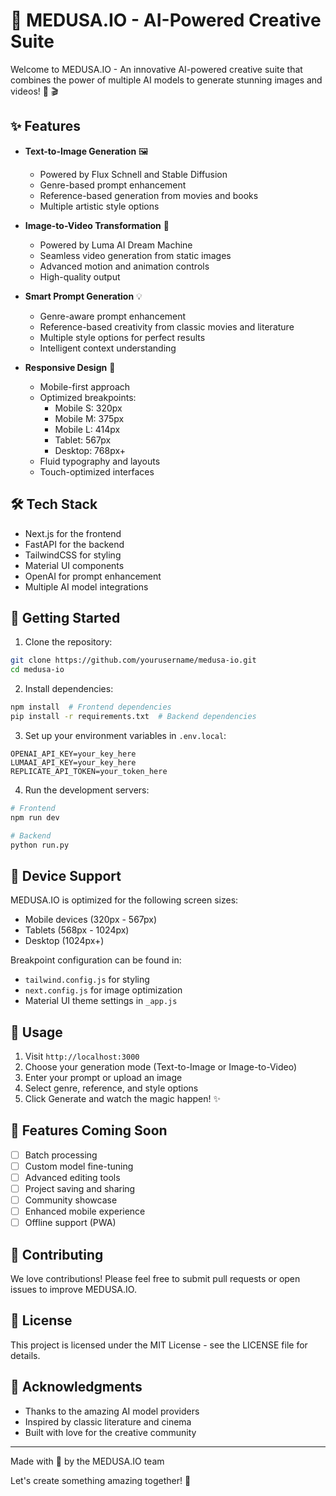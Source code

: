 # 🚀 MEDUSA.IO - AI-Powered Creative Suite

Welcome to MEDUSA.IO - An innovative AI-powered creative suite that combines the power of multiple AI models to generate stunning images and videos! 🎨 🎬

## ✨ Features

- **Text-to-Image Generation** 🖼️
  - Powered by Flux Schnell and Stable Diffusion
  - Genre-based prompt enhancement
  - Reference-based generation from movies and books
  - Multiple artistic style options

- **Image-to-Video Transformation** 🎥
  - Powered by Luma AI Dream Machine
  - Seamless video generation from static images
  - Advanced motion and animation controls
  - High-quality output

- **Smart Prompt Generation** 💡
  - Genre-aware prompt enhancement
  - Reference-based creativity from classic movies and literature
  - Multiple style options for perfect results
  - Intelligent context understanding

- **Responsive Design** 📱
  - Mobile-first approach
  - Optimized breakpoints:
    - Mobile S: 320px
    - Mobile M: 375px
    - Mobile L: 414px
    - Tablet: 567px
    - Desktop: 768px+
  - Fluid typography and layouts
  - Touch-optimized interfaces

## 🛠️ Tech Stack

- Next.js for the frontend
- FastAPI for the backend
- TailwindCSS for styling
- Material UI components
- OpenAI for prompt enhancement
- Multiple AI model integrations

## 🚀 Getting Started

1. Clone the repository:
```bash
git clone https://github.com/yourusername/medusa-io.git
cd medusa-io
```

2. Install dependencies:
```bash
npm install  # Frontend dependencies
pip install -r requirements.txt  # Backend dependencies
```

3. Set up your environment variables in `.env.local`:
```env
OPENAI_API_KEY=your_key_here
LUMAAI_API_KEY=your_key_here
REPLICATE_API_TOKEN=your_token_here
```

4. Run the development servers:
```bash
# Frontend
npm run dev

# Backend
python run.py
```

## 📱 Device Support

MEDUSA.IO is optimized for the following screen sizes:
- Mobile devices (320px - 567px)
- Tablets (568px - 1024px)
- Desktop (1024px+)

Breakpoint configuration can be found in:
- `tailwind.config.js` for styling
- `next.config.js` for image optimization
- Material UI theme settings in `_app.js`

## 🎯 Usage

1. Visit `http://localhost:3000`
2. Choose your generation mode (Text-to-Image or Image-to-Video)
3. Enter your prompt or upload an image
4. Select genre, reference, and style options
5. Click Generate and watch the magic happen! ✨

## 🌟 Features Coming Soon

- [ ] Batch processing
- [ ] Custom model fine-tuning
- [ ] Advanced editing tools
- [ ] Project saving and sharing
- [ ] Community showcase
- [ ] Enhanced mobile experience
- [ ] Offline support (PWA)

## 🤝 Contributing

We love contributions! Please feel free to submit pull requests or open issues to improve MEDUSA.IO.

## 📜 License

This project is licensed under the MIT License - see the LICENSE file for details.

## 🙏 Acknowledgments

- Thanks to the amazing AI model providers
- Inspired by classic literature and cinema
- Built with love for the creative community

---

Made with 💜 by the MEDUSA.IO team

Let's create something amazing together! 🚀
